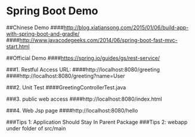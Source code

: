 # Spring Boot Demo

##Chinese Demo
####http://blog.xiatiansong.com/2015/01/06/build-app-with-spring-boot-and-gradle/
####http://www.javacodegeeks.com/2014/06/spring-boot-fast-mvc-start.html

##Official Demo
####https://spring.io/guides/gs/rest-service/

###1. Restful Access URL:
####http://localhost:8080/greeting
####http://localhost:8080/greeting?name=User

###2. Unit Test
####GreetingControllerTest.java

###3. public web access
####http://localhost:8080/index.html

###4. Web Jsp page
####http://localhost:8080/hello

###Tips 1: Application Should Stay In Parent Package
###Tips 2: webapp under folder of src/main